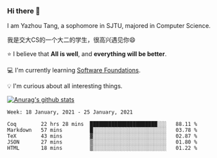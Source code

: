 ### Hi there 👋
I am Yazhou Tang, a sophomore in SJTU, majored in Computer Science.

我是交大CS的一个大二的学生，很高兴遇见你:smile:

:star: I believe that **All is well**, and **everything will be better**.

:computer: I'm currently learning [Software Foundations](https://softwarefoundations.cis.upenn.edu/).

:bulb: I'm curious about all interesting things.

[![Anurag's github stats](https://github-readme-stats.vercel.app/api?username=ADSWT518&count_private=true)](https://github.com/anuraghazra/github-readme-stats)

<!--START_SECTION:waka-->
```text
Week: 18 January, 2021 - 25 January, 2021

Coq        22 hrs 28 mins  ██████████████████████░░░   88.11 % 
Markdown   57 mins         █░░░░░░░░░░░░░░░░░░░░░░░░   03.78 % 
TeX        43 mins         ▓░░░░░░░░░░░░░░░░░░░░░░░░   02.87 % 
JSON       27 mins         ▒░░░░░░░░░░░░░░░░░░░░░░░░   01.80 % 
HTML       18 mins         ▒░░░░░░░░░░░░░░░░░░░░░░░░   01.22 % 
```
<!--END_SECTION:waka-->

<!--
**ADSWT518/ADSWT518** is a ✨ _special_ ✨ repository because its `README.md` (this file) appears on your GitHub profile.

Here are some ideas to get you started:

- 🔭 I’m currently working on ...
- 🌱 I’m currently learning ...
- 👯 I’m looking to collaborate on ...
- 🤔 I’m looking for help with ...
- 💬 Ask me about ...
- 📫 How to reach me: ...
- 😄 Pronouns: ...
- ⚡ Fun fact: ...
-->
